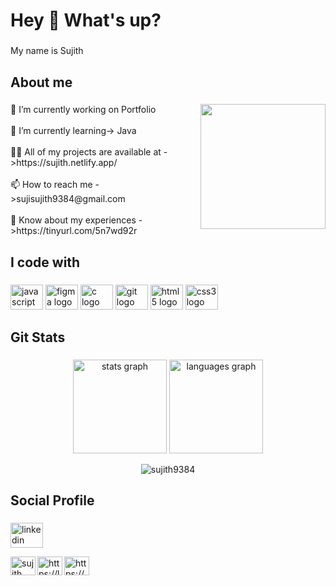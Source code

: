 <h1 align="left">Hey 👋 What's up?</h1>

###

<p align="left">My name is Sujith</p>

###

<h2 align="left">About me</h2>

###

<img align="right" height="200" src="https://media.tenor.com/DVXNuYXLyGUAAAAC/raining-pixel.gif"  />

###

<p align="left">🔭 I’m currently working on Portfolio<br><br>🌱 I’m currently learning-> Java<br><br>👨‍💻 All of my projects are available at ->https://sujith.netlify.app/<br><br>📫 How to reach me ->sujisujith9384@gmail.com<br><br>📄 Know about my experiences ->https://tinyurl.com/5n7wd92r</p>

###

<h2 align="left">I code with</h2>

###

<div align="left">
  <img src="https://cdn.jsdelivr.net/gh/devicons/devicon/icons/javascript/javascript-original.svg" height="40" width="52" alt="javascript logo"  />
  <img src="https://cdn.jsdelivr.net/gh/devicons/devicon/icons/figma/figma-original.svg" height="40" width="52" alt="figma logo"  />
  <img src="https://cdn.jsdelivr.net/gh/devicons/devicon/icons/c/c-original.svg" height="40" width="52" alt="c logo"  />
  <img src="https://cdn.jsdelivr.net/gh/devicons/devicon/icons/git/git-original.svg" height="40" width="52" alt="git logo"  />
  <img src="https://cdn.jsdelivr.net/gh/devicons/devicon/icons/html5/html5-original.svg" height="40" width="52" alt="html5 logo"  />
  <img src="https://cdn.jsdelivr.net/gh/devicons/devicon/icons/css3/css3-original.svg" height="40" width="52" alt="css3 logo"  />
</div>

###

<h2 align="left">Git Stats</h2>

###

<div align="center">
  <img src="https://github-readme-stats.vercel.app/api?hide_title=false&hide_rank=false&show_icons=true&include_all_commits=true&count_private=true&disable_animations=false&theme=dracula&locale=en&hide_border=false&username=sujith9384" height="150" alt="stats graph"  />
  <img src="https://github-readme-stats.vercel.app/api/top-langs?locale=en&hide_title=false&layout=compact&card_width=320&langs_count=5&theme=dracula&hide_border=false&username=sujith9384" height="150" alt="languages graph"  />
  <p><img align="center" src="https://github-readme-streak-stats.herokuapp.com/?user=sujith9384&theme=dark" alt="sujith9384" /></p>
</div>

###

<h2 align="left">Social Profile</h2>

###

<div align="left">
  <a href="https://www.linkedin.com/in/sujith-k-05b212210/" target="_blank">
    <img src="https://raw.githubusercontent.com/maurodesouza/profile-readme-generator/master/src/assets/icons/social/linkedin/default.svg" width="52" height="40" alt="linkedin logo"  />
  </a>

  <a href="https://instagram.com/sujith___10" target="blank"><img align="left" src="https://raw.githubusercontent.com/rahuldkjain/github-profile-readme-generator/master/src/images/icons/Social/instagram.svg" alt="sujith___10" height="30" width="40" /></a>
  <a href="https://www.leetcode.com/https://leetcode.com/user5190xk/" target="blank"><img align="left" src="https://raw.githubusercontent.com/rahuldkjain/github-profile-readme-generator/master/src/images/icons/Social/leet-code.svg" alt="https://leetcode.com/user5190xk/" height="30" width="40" /></a>
  <a href="https://auth.geeksforgeeks.org/user/https://auth.geeksforgeeks.org/user/sujithcs20" target="blank"><img align="left" src="https://raw.githubusercontent.com/rahuldkjain/github-profile-readme-generator/master/src/images/icons/Social/geeks-for-geeks.svg" alt="https://auth.geeksforgeeks.org/user/sujithcs20" height="30" width="40" /></a>
</div>

